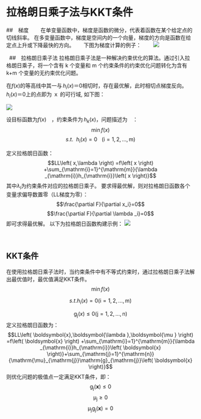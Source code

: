 # 拉格朗日乘子法与KKT条件

##　梯度　　
在单变量函数中，梯度是函数的微分，代表着函数在某个给定点的切线斜率。
在多变量函数中，梯度是空间内的一个向量，梯度的方向是函数在给定点上升或下降最快的方向。　　
下图为梯度计算的例子：　　
![](https://cdn.jsdelivr.net/gh/Townjj/Markdown-Images/Machine-Learning/20210612103756.png)

&nbsp;
##　拉格朗日乘子法
拉格朗日乘子法是一种解决约束优化的算法。通过引入拉格朗日乘子，将一个含有 k 个变量和 m 个约束条件的约束优化问题转化为含有 k+m 个变量的无约束优化问题。　　  

在$f\left( x \right)$的等高线中其一与$\,h_i\left( x \right) ＝0$相切时，存在最优解，此时相切点梯度反向。$\,h_i\left( x \right) ＝0$上的点即为 ｘ 的可行域, 如下图：   　　

![](https://cdn.jsdelivr.net/gh/Townjj/Markdown-Images/Machine-Learning/20210612160833.png)

设目标函数为$f\left( x \right)$　，约束条件为$\,h_k\left( x \right)$，问题描述为　：
$$\min  f\left( x \right)$$
$$s.t.\ \ h_{\mathrm{i}}\left( x \right) =0  \ \ \  \left( \mathrm{i}=1,2,...,\mathrm{m} \right)$$  

定义拉格朗日函数：
$$LL\left( x,\lambda \right) =f\left( x \right) +\sum_{\mathrm{i}=1}^{\mathrm{m}}{\lambda _{\mathrm{i}}h_{\mathrm{i}}\left( x \right)}$$
其中$\lambda _l$为约束条件对应的拉格朗日乘子。
要求得最优解，则对拉格朗日函数各个变量求偏导数置零（LL梯度为零）：
$$\frac{\partial F}{\partial x_i}=0$$
$$\frac{\partial F}{\partial \lambda _i}=0$$
即可求得最优解。
以下为拉格朗日函数构建示例：
![](https://cdn.jsdelivr.net/gh/Townjj/Markdown-Images/Machine-Learning/20210612153343.png)


&nbsp;
## KKT条件 

在使用拉格朗日乘子法时，当约束条件中有不等式约束时，通过拉格朗日乘子法解出最优值时，最优值满足KKT条件。  
$$\min  f\left( x \right)$$

$$s.t. h_{\mathrm{i}}\left( x \right) =0   \left( \mathrm{i}=1,2,...,\mathrm{m} \right)$$

$$\mathrm{g}_{\mathrm{j}}\left( x \right) \leqslant 0   \left( \mathrm{j}=1,2,...,\mathrm{n} \right)$$
定义拉格朗日函数为：
$$LL\left( \boldsymbol{x},\boldsymbol{\lambda },\boldsymbol{\mu } \right) =f\left( \boldsymbol{x} \right) +\sum_{\mathrm{i}=1}^{\mathrm{m}}{\lambda _{\mathrm{i}}h_{\mathrm{i}}\left( \boldsymbol{x} \right)}+\sum_{\mathrm{j}=1}^{\mathrm{n}}{\mathrm{\mu}_{\mathrm{j}}\mathrm{g}_{\mathrm{j}}\left( \boldsymbol{x} \right)}$$
则优化问题的极值点一定满足KKT条件，即：
$$\mathrm{g}_{\mathrm{j}}\left( \boldsymbol{x} \right) \leqslant 0$$
$$\mathrm{\mu}_{\mathrm{j}}\geqslant 0$$
$$\mathrm{\mu}_{\mathrm{j}}\mathrm{g}_{\mathrm{j}}\left( \boldsymbol{x} \right) =0$$  
